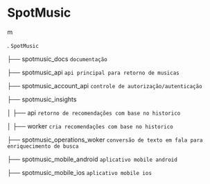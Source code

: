 # SpotMusic
m

. `SpotMusic`

├── spotmusic_docs  `documentação`

├── spotmusic_api  `api principal para retorno de musicas`

├── spotmusic_account_api `controle de autorização/autenticação`

├── spotmusic_insights

│   ├── api `retorno de recomendações com base no historico`

│   ├── worker `cria recomendações com base no historico`

├── spotmusic_operations_woker `conversão de texto em fala para enriquecimento de busca`

├── spotmusic_mobile_android `aplicativo mobile android`

├── spotmusic_mobile_ios `aplicativo mobile ios`
